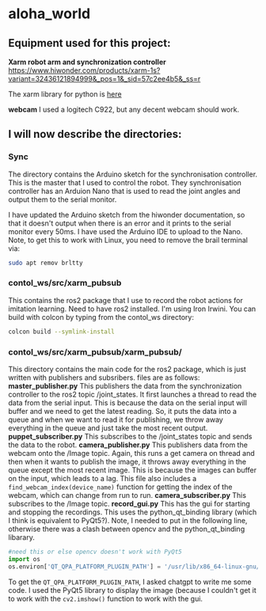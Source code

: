 # aloha_world

## Equipment used for this project:

__Xarm robot arm and synchronization controller__
https://www.hiwonder.com/products/xarm-1s?variant=32436121894999&_pos=1&_sid=57c2ee4b5&_ss=r

The xarm library for python is [here](https://github.com/ccourson/xArmServoController)

__webcam__
I used a logitech C922, but any decent webcam should work.

## I will now describe the directories:

### Sync
The directory contains the Arduino sketch for the synchronisation controller. This is the master that I used to control the robot. They synchronisation controller has an Arduion Nano that is used to read the joint angles and output them to the serial monitor.

I have updated the Arduino sketch from the hiwonder documentation, so that it doesn't output when there is an error and it prints to the serial monitor every 50ms. I have used the Arduino IDE to upload to the Nano. Note, to get this to work with Linux, you need to remove the brail terminal via:

```bash
sudo apt remov brltty
```

### contol_ws/src/xarm_pubsub
This contains the ros2 package that I use to record the robot actions for imitation learning.
Need to have ros2 installed. I'm using Iron Irwini.
You can build with colcon by typing from the contol_ws directory:
```bash
colcon build --symlink-install
```

### contol_ws/src/xarm_pubsub/xarm_pubsub/
This directory contains the main code for the ros2 package, which is just written with publishers and subsribers.
files are as follows:
__master_publisher.py__
This publishers the data from the synchronization controller to the ros2 topic /joint_states. It first launches a thread to read the data from the serial input. This is because the data on the serial input will buffer and we need to get the latest reading. So, it puts the data into a queue and when we want to read it for publishing, we throw away everything in the queue and just take the most recent output. 
__puppet_subscriber.py__
This subscribes to the /joint_states topic and sends the data to the robot.
__camera_publisher.py__
This publishers data from the webcam onto the /Image topic. Again, this runs a get camera on thread and then when it wants to publish the image, it throws away everything in the queue except the most recent image. This is because the images can buffer on the input, which leads to a lag.
This file also includes a `find_webcam_index(device_name)` function for getting the index of the webcam, which can change from run to run.
__camera_subscriber.py__
This subscribes to the /Image topic.
__record_gui.py__
This has the gui for starting and stopping the recordings. This uses the python_qt_binding library (which I think is equivalent to PyQt5?). Note, I needed to put in the following line, otherwise there was a clash between opencv and the python_qt_binding libarary.
```python
#need this or else opencv doesn't work with PyQt5
import os
os.environ['QT_QPA_PLATFORM_PLUGIN_PATH'] = '/usr/lib/x86_64-linux-gnu/qt5/plugins'
```
To get the `QT_QPA_PLATFORM_PLUGIN_PATH`, I asked chatgpt to write me some code.
I used the PyQt5 library to display the image (because I couldn't get it to work with the `cv2.imshow()` function to work with the gui.








